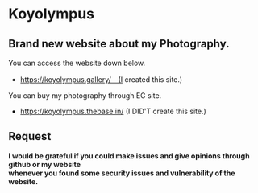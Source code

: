 # Koyolympus

## Brand new website about my Photography.

You can access the website down below.
- https://koyolympus.gallery/　(I created this site.)

You can buy my photography through EC site.
- https://koyolympus.thebase.in/ (I DID'T create this site.) 

## Request

**I would be grateful if you could make issues and give opinions through github or my website**<br>
**whenever you found some security issues and vulnerability of the website.**
